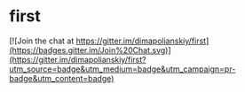 # first

[![Join the chat at https://gitter.im/dimapolianskiy/first](https://badges.gitter.im/Join%20Chat.svg)](https://gitter.im/dimapolianskiy/first?utm_source=badge&utm_medium=badge&utm_campaign=pr-badge&utm_content=badge)
